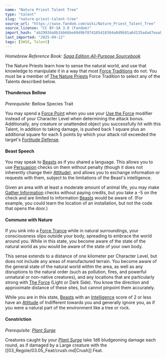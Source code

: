```yaml
---
name: "Nature Priest Talent Tree"
type: "talent"
slug: "nature-priest-talent-tree"
source_url: "https://swse.fandom.com/wiki/Nature_Priest_Talent_Tree"
source_license: "CC BY-SA 3.0 (Fandom)"
import_hash: "ab29934a8b1bb66be69d9bf874185418304a0d9b91a6d135ada47eaabe4d53e8"
last_imported: "2025-09-12"
tags: [SWSE, Talent]
---
```

*Homebrew Reference Book: [Saga Edition All-Purpose Sourcebook](https://swse.fandom.com/wiki/Saga_Edition_All-Purpose_Sourcebook)*

The Nature Priests learn how to sense the natural world, and use that knowledge to manipulate it in a way that most [Force Traditions](https://swse.fandom.com/wiki/Force_Traditions) do not. You must be a member of [The Nature Priests](https://swse.fandom.com/wiki/The_Nature_Priests) Force Tradition to select any of the Talents described below.

#### **Thunderous Bellow**
*Prerequisite:* Bellow Species Trait

You may spend a [Force Point](https://swse.fandom.com/wiki/Force_Point) when you use your [Use the Force](https://swse.fandom.com/wiki/Use_the_Force) modifier instead of your Character Level when determining the attack bonus. Additionally, any creature or unattended object you successfully hit with this Talent, in addition to taking damage, is pushed back 1 square plus an additional square for each 5 points by which your attack roll exceeded the target's [Fortitude Defense](https://swse.fandom.com/wiki/Fortitude_Defense).

#### **Beast Speech**
You may speak to [Beasts](https://swse.fandom.com/wiki/Beasts) as if you shared a language. This allows you to use [Persuasion](https://swse.fandom.com/wiki/Persuasion) checks on them without penalty (though it does not inherently change their [Attitude](https://swse.fandom.com/wiki/Attitude)), and allows you to exchange information or requests with them, subject to the limitations of the Beast's intelligence.

Given an area with at least a moderate amount of animal life, you may make [Gather Information](https://swse.fandom.com/wiki/Gather_Information) checks without paying credits, but you take a -5 on the check and are limited to information [Beasts](https://swse.fandom.com/wiki/Beasts) would be aware of. (For example, you could learn the location of an installation, but not the code that opens the door.)

#### **Commune with Nature**
If you sink into a [Force Trance](https://swse.fandom.com/wiki/Force_Trance) while in natural surroundings, your consciousness slips outside your body, spreading to embrace the world around you. While in this state, you become aware of the state of the natural world as you would be aware of the state of your own body.

This sense extends to a distance of one kilometer per Character Level, but does not include any areas of manufactured terrain. You become aware of the general state of the natural world within the area, as well as any disruptions to the natural order (such as pollution, fires, and powerful unnatural or non-native creatures), and any locations that are particularly strong with [The Force](https://swse.fandom.com/wiki/The_Force) (Light or Dark Side). You know the direction and approximate distance of these sites, but cannot pinpoint them accurately.

While you are in this state, [Beasts](https://swse.fandom.com/wiki/Beasts) with an [Intelligence](https://swse.fandom.com/wiki/Intelligence) score of 2 or less have an [Attitude](https://swse.fandom.com/wiki/Attitude) of Indifferent towards you and generally ignore you, as if you were a natural part of the environment like a tree or rock.

#### **Constriction**
*Prerequisite:* *[Plant Surge](https://swse.fandom.com/wiki/Plant_Surge)*

Creatures caught by your *[Plant Surge](https://swse.fandom.com/wiki/Plant_Surge)* take 1d6 bludgeoning damage each round, as if damaged by a Large creature with the [[03_Regole/03.05_Feat/crush.md|Crush]] Feat.